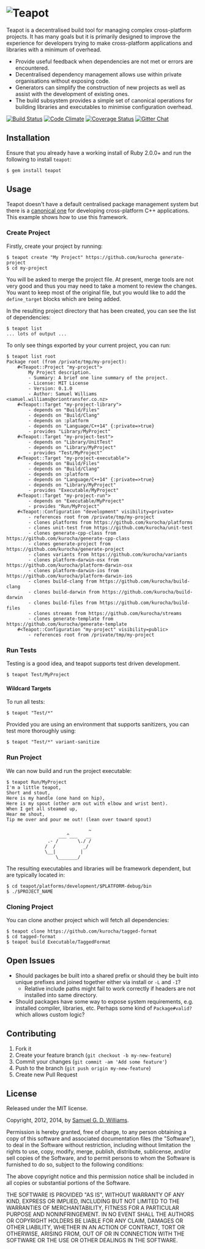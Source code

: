 # ![Teapot](materials/teapot.svg)

Teapot is a decentralised build tool for managing complex cross-platform projects. It has many goals but it is primarily designed to improve the experience for developers trying to make cross-platform applications and libraries with a minimum of overhead.

- Provide useful feedback when dependencies are not met or errors are encountered.
- Decentralised dependency management allows use within private organisations without exposing code.
- Generators can simplify the construction of new projects as well as assist with the development of existing ones.
- The build subsystem provides a simple set of canonical operations for building libraries and executables to minimise configuration overhead.

[![Build Status](https://secure.travis-ci.org/kurocha/teapot.svg)](http://travis-ci.org/kurocha/teapot)
[![Code Climate](https://codeclimate.com/github/kurocha/teapot.svg)](https://codeclimate.com/github/kurocha/teapot)
[![Coverage Status](https://coveralls.io/repos/kurocha/teapot/badge.svg)](https://coveralls.io/r/kurocha/teapot)
[![Gitter Chat](https://badges.gitter.im/kurocha/community.svg)](https://gitter.im/kurocha/community)

## Installation

Ensure that you already have a working install of Ruby 2.0.0+ and run the following to install `teapot`:

	$ gem install teapot

## Usage

Teapot doesn't have a default centralised package management system but there is a [canonical one](https://github.com/kurocha) for developing cross-platform C++ applications. This example shows how to use this framework.

### Create Project

Firstly, create your project by running:

	$ teapot create "My Project" https://github.com/kurocha generate-project
	$ cd my-project

You will be asked to merge the project file. At present, merge tools are not very good and thus you may need to take a moment to review the changes. You want to keep most of the original file, but you would like to add the `define_target` blocks which are being added.

In the resulting project directory that has been created, you can see the list of dependencies:

	$ teapot list
	... lots of output ...

To only see things exported by your current project, you can run:

	$ teapot list root
	Package root (from /private/tmp/my-project):
		#<Teapot::Project "my-project">
			My Project description.
			- Summary: A brief one line summary of the project.
			- License: MIT License
			- Version: 0.1.0
			- Author: Samuel Williams <samuel.williams@oriontransfer.co.nz>
		#<Teapot::Target "my-project-library">
			- depends on "Build/Files"
			- depends on "Build/Clang"
			- depends on :platform
			- depends on "Language/C++14" {:private=>true}
			- provides "Library/MyProject"
		#<Teapot::Target "my-project-test">
			- depends on "Library/UnitTest"
			- depends on "Library/MyProject"
			- provides "Test/MyProject"
		#<Teapot::Target "my-project-executable">
			- depends on "Build/Files"
			- depends on "Build/Clang"
			- depends on :platform
			- depends on "Language/C++14" {:private=>true}
			- depends on "Library/MyProject"
			- provides "Executable/MyProject"
		#<Teapot::Target "my-project-run">
			- depends on "Executable/MyProject"
			- provides "Run/MyProject"
		#<Teapot::Configuration "development" visibility=private>
			- references root from /private/tmp/my-project
			- clones platforms from https://github.com/kurocha/platforms
			- clones unit-test from https://github.com/kurocha/unit-test
			- clones generate-cpp-class from https://github.com/kurocha/generate-cpp-class
			- clones generate-project from https://github.com/kurocha/generate-project
			- clones variants from https://github.com/kurocha/variants
			- clones platform-darwin-osx from https://github.com/kurocha/platform-darwin-osx
			- clones platform-darwin-ios from https://github.com/kurocha/platform-darwin-ios
			- clones build-clang from https://github.com/kurocha/build-clang
			- clones build-darwin from https://github.com/kurocha/build-darwin
			- clones build-files from https://github.com/kurocha/build-files
			- clones streams from https://github.com/kurocha/streams
			- clones generate-template from https://github.com/kurocha/generate-template
		#<Teapot::Configuration "my-project" visibility=public>
			- references root from /private/tmp/my-project

### Run Tests

Testing is a good idea, and teapot supports test driven development.

	$ teapot Test/MyProject

#### Wildcard Targets

To run all tests:

	$ teapot "Test/*"

Provided you are using an environment that supports sanitizers, you can test more thoroughly using:

	$ teapot "Test/*" variant-sanitize

### Run Project

We can now build and run the project executable:

	$ teapot Run/MyProject
	I'm a little teapot,
	Short and stout,
	Here is my handle (one hand on hip),
	Here is my spout (other arm out with elbow and wrist bent).
	When I get all steamed up,
	Hear me shout,
	Tip me over and pour me out! (lean over toward spout)

	                              ~
	                   ___^___   __
	               .- /       \./ /
	              /  /          _/
	              \__|         |
	                  \_______/

The resulting executables and libraries will be framework dependent, but are typically located in:

	$ cd teapot/platforms/development/$PLATFORM-debug/bin
	$ ./$PROJECT_NAME

### Cloning Project

You can clone another project which will fetch all dependencies:

	$ teapot clone https://github.com/kurocha/tagged-format
	$ cd tagged-format
	$ teapot build Executable/TaggedFormat

## Open Issues

- Should packages be built into a shared prefix or should they be built into unique prefixes and joined together either via install or `-L` and `-I`?
	- Relative include paths might fail to work correctly if headers are not installed into same directory.
- Should packages have some way to expose system requirements, e.g. installed compiler, libraries, etc. Perhaps some kind of `Package#valid?` which allows custom logic?

## Contributing

1. Fork it
2. Create your feature branch (`git checkout -b my-new-feature`)
3. Commit your changes (`git commit -am 'Add some feature'`)
4. Push to the branch (`git push origin my-new-feature`)
5. Create new Pull Request

## License

Released under the MIT license.

Copyright, 2012, 2014, by [Samuel G. D. Williams](http://www.codeotaku.com/samuel-williams).

Permission is hereby granted, free of charge, to any person obtaining a copy
of this software and associated documentation files (the "Software"), to deal
in the Software without restriction, including without limitation the rights
to use, copy, modify, merge, publish, distribute, sublicense, and/or sell
copies of the Software, and to permit persons to whom the Software is
furnished to do so, subject to the following conditions:

The above copyright notice and this permission notice shall be included in
all copies or substantial portions of the Software.

THE SOFTWARE IS PROVIDED "AS IS", WITHOUT WARRANTY OF ANY KIND, EXPRESS OR
IMPLIED, INCLUDING BUT NOT LIMITED TO THE WARRANTIES OF MERCHANTABILITY,
FITNESS FOR A PARTICULAR PURPOSE AND NONINFRINGEMENT. IN NO EVENT SHALL THE
AUTHORS OR COPYRIGHT HOLDERS BE LIABLE FOR ANY CLAIM, DAMAGES OR OTHER
LIABILITY, WHETHER IN AN ACTION OF CONTRACT, TORT OR OTHERWISE, ARISING FROM,
OUT OF OR IN CONNECTION WITH THE SOFTWARE OR THE USE OR OTHER DEALINGS IN
THE SOFTWARE.
